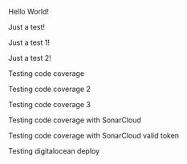 Hello World!

Just a test!

Just a test 1!

Just a test 2!

Testing code coverage

Testing code coverage 2

Testing code coverage 3

Testing code coverage with SonarCloud

Testing code coverage with SonarCloud valid token

Testing digitalocean deploy